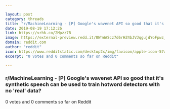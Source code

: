 ```yaml
---

layout: post
category: threads
title: "r/MachineLearning - [P] Google's wavenet API so good that it's synthetic speech can be used to train hotword detectors with no 'real' data?"
date: 2019-08-19 17:12:26
link: https://vrhk.co/2Mpzz7B
image: https://external-preview.redd.it/0WhWAScz7d6rHZ4bJVJqgujdYoFpwz_hh31KBmi1aGw.jpg?auto=webp&s=d7c370ed744852fe0c95553c00f8e13da2b41e3d
domain: reddit.com
author: "reddit"
icon: https://www.redditstatic.com/desktop2x/img/favicon/apple-icon-57x57.png
excerpt: "0 votes and 0 comments so far on Reddit"

---
```


### r/MachineLearning - [P] Google's wavenet API so good that it's synthetic speech can be used to train hotword detectors with no 'real' data?

0 votes and 0 comments so far on Reddit
